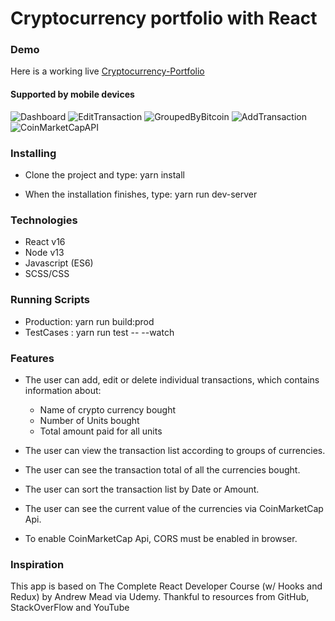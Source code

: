 # Cryptocurrency portfolio with React

### Demo

Here is a working live [Cryptocurrency-Portfolio](https://crypto-currency-portfolio.herokuapp.com/)

<h4>Supported by mobile devices </h4>

![Dashboard](https://user-images.githubusercontent.com/51769774/74516201-b6759980-4f5b-11ea-882e-b84def4615ad.PNG)
![EditTransaction](https://user-images.githubusercontent.com/51769774/74516204-b83f5d00-4f5b-11ea-82f2-262bbada60f5.PNG)
![GroupedByBitcoin](https://user-images.githubusercontent.com/51769774/74516205-b8d7f380-4f5b-11ea-8170-a8c17590f7cc.PNG)
![AddTransaction](https://user-images.githubusercontent.com/51769774/74516208-b9708a00-4f5b-11ea-9436-db70a84a2bf4.PNG)
![CoinMarketCapAPI](https://user-images.githubusercontent.com/51769774/74516210-ba092080-4f5b-11ea-86f0-8a83615b92a1.PNG)

### Installing

- Clone the project and type: yarn install

- When the installation finishes, type: yarn run dev-server

### Technologies

- React v16
- Node v13
- Javascript (ES6)
- SCSS/CSS

### Running Scripts

- Production: yarn run build:prod
- TestCases : yarn run test -- --watch

### Features

- The user can add, edit or delete individual transactions, which contains information about:

  - Name of crypto currency bought
  - Number of Units bought
  - Total amount paid for all units

- The user can view the transaction list according to groups of currencies.
- The user can see the transaction total of all the currencies bought.
- The user can sort the transaction list by Date or Amount.
- The user can see the current value of the currencies via CoinMarketCap Api.
- To enable CoinMarketCap Api, CORS must be enabled in browser.

### Inspiration

This app is based on The Complete React Developer Course (w/ Hooks and Redux) by Andrew Mead via Udemy.
Thankful to resources from GitHub, StackOverFlow and YouTube
